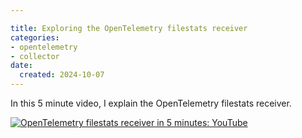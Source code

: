 ```yaml
---

title: Exploring the OpenTelemetry filestats receiver
categories:
- opentelemetry
- collector
date:
  created: 2024-10-07
---
```


In this 5 minute video, I explain the OpenTelemetry filestats receiver.

<!-- more -->

[![OpenTelemetry filestats receiver in 5 minutes: YouTube](https://img.youtube.com/vi/3z0i_A5FPaw/0.jpg)](https://www.youtube.com/watch?v=3z0i_A5FPaw)